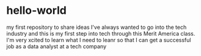 # hello-world
my first repository to share ideas 
I've always wanted to go into the tech industry and this is my first step into tech through this Merit America class. I'm very xcited to learn what I need to leanr so that I can get a successful job as a data analyst at a tech company

